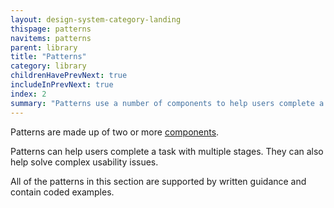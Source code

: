 ```yaml
---
layout: design-system-category-landing
thispage: patterns
navitems: patterns
parent: library
title: "Patterns"
category: library
childrenHavePrevNext: true
includeInPrevNext: true
index: 2
summary: "Patterns use a number of components to help users complete a task or process."
---
```

Patterns are made up of two or more [components](https://designsystem.gov.scot/components/).

Patterns can help users complete a task with multiple stages. They can also help solve complex usability issues.

All of the patterns in this section are supported by written guidance and contain coded examples.
